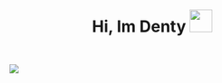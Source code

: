 <h1 align="center">
Hi, Im Denty
  <img src="https://cdn3.emoji.gg/emojis/8807-sao-alicesip.png" height="40" width="40"></h2>
<br/>

![](https://komarev.com/ghpvc/?username=DentyTxr&color=blueviolet)

```diff

```
